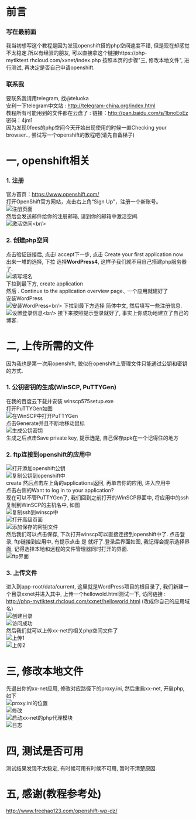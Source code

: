 # 前言
### 写在最前面
我当初想写这个教程是因为发现openshift搭的php空间速度不错, 但是现在却感觉不太稳定.所以有经验的朋友, 可以直接拿这个链接https://php-mytlktest.rhcloud.com/xxnet/index.php 按照本页的步骤"三, 修改本地文件", 进行测试, 再决定是否自己申请openshift.
### 联系我
要联系我请用telegram, 找@teluoka<br/>
安利一下telegram中文站 : http://telegram-china.org/index.html<br/>
教程所有可能用到的文件都在云盘了 : 链接：http://pan.baidu.com/s/1bnoEoEz 密码：4jm1 <br/>
因为发现0fees的php空间今天开始出现使用的时候一直Checking your browser.., 尝试写一个openshift的教程吧(请先自备梯子)<br/>

# 一, openshift相关
### 1. 注册
官方首页：https://www.openshift.com/<br/>
打开OpenShift官方网站，点击右上角“Sign Up”，注册一个新账号。<br/>
![注册页面](http://php-teluoka.rhcloud.com/os-photo/001signup.png)<br/>
然后会发送邮件给你的注册邮箱, 请到你的邮箱中激活空间.<br/>
![激活空间](http://php-teluoka.rhcloud.com/os-photo/002vify.png)\<br/>
### 2. 创建php空间
点击验证链接后, 点击I accept下一步, 点击 Create your first application now<br/>
出来一堆的选择, 下拉 选择**WordPress4**, 这样子我们就不用自己搭建php服务器了.<br/>
![填写域名](http://php-teluoka.rhcloud.com/os-photo/003account.png)<br/>
下拉到最下方, create application<br/>
然后 . Continue to the application overview page., 一个应用就建好了<br/>
安装WordPress<br/>
![安装WordPress](http://php-teluoka.rhcloud.com/os-photo/013wpinstall.png)\<br/>
下拉到最下方选择 简体中文, 然后填写一些注册信息. <br/>
![设置登录信息](http://php-teluoka.rhcloud.com/os-photo/012wp.png)\<br/>
接下来按照提示登录就好了, 事实上你成功地建立了自己的博客.<br/>

# 二, 上传所需的文件
因为我也是第一次用openshift, 貌似在openshift上管理文件只能通过公钥和密钥的方式.<br/>
### 1. 公钥密钥的生成(WinSCP, PuTTYGen)
在我的百度云下载并安装 winscp575setup.exe<br/>
打开PuTTYGen如图<br/>
![在WinSCP中打开PuTTYGen](http://php-teluoka.rhcloud.com/os-photo/004winscp.png)<br/>
点击Generate并且不断地移动鼠标<br/>
![生成公钥密钥](http://php-teluoka.rhcloud.com/os-photo/005gen.png)<br/>
生成之后点击Save private key, 提示选是, 自己保存ppk在一个记得住的地方<br/>
### 2. ftp连接到openshift的应用中
![打开添加openshift公钥](http://php-teluoka.rhcloud.com/os-photo/006addpub.png)<br/>
![复制公钥到openshift中](http://php-teluoka.rhcloud.com/os-photo/007copy.png)<br/>
create 然后点击左上角的applications返回, 再单击你的应用, 进入应用中<br/>
点击右侧的Want to log in to your application? <br/>
现在可以不管PuTTYGen了, 我们回到之前打开的WinSCP界面中, 将应用中的ssh复制到WinSCP的主机名中, 如图<br/>
![复制ssh到winscp中](http://php-teluoka.rhcloud.com/os-photo/008copy2.png)<br/>
![打开高级页面](http://php-teluoka.rhcloud.com/os-photo/009winscp1.png)<br/>
![添加保存的密钥文件](http://php-teluoka.rhcloud.com/os-photo/010winscp2.png)<br/>
然后我们可以点击保存, 下次打开winscp可以直接连接到openshift中了. 点击登录, ftp链接到应用中, 有提示点击 是 就好了.登录后界面如图, 我记得会提示选择界面, 记得选择本地和远程的文件管理器同时打开的界面.<br/>
![ftp界面](http://php-teluoka.rhcloud.com/os-photo/011login.png)<br/>
### 3. 上传文件
进入到app-root/data/current, 这里就是WordPress项目的根目录了, 我们新建一个目录xxnet并进入其中, 上传一个hellowold.html测试一下, 访问链接 : http://php-mytlktest.rhcloud.com/xxnet/helloworld.html (改成你自己的应用域名)<br/>
![创建目录](http://php-teluoka.rhcloud.com/os-photo/014cflod.png)<br/>
![访问成功](http://php-teluoka.rhcloud.com/os-photo/015done.png)<br/>
然后我们就可以上传xx-net的相关php空间文件了<br/>
![上传1](http://php-teluoka.rhcloud.com/os-photo/016upload.png)<br/>
![上传2](http://php-teluoka.rhcloud.com/os-photo/017up2.png)<br/>

# 三, 修改本地文件
先退出你的xx-net应用, 修改对应路径下的proxy.ini, 然后重启xx-net, 开启php, 如下<br/>
![proxy.ini的位置](http://php-teluoka.rhcloud.com/os-photo/018ini.png)<br/>
![修改](http://php-teluoka.rhcloud.com/os-photo/019ini2.png)<br/>
![启动xx-net的php代理模块](http://php-teluoka.rhcloud.com/os-photo/020xxnet.png)<br/>
![日志](http://php-teluoka.rhcloud.com/os-photo/021phpproxy.png)<br/>

# 四, 测试是否可用
测试结果发现不太稳定, 有时候可用有时候不可用, 暂时不清楚原因.

# 五, 感谢(教程参考处)
http://www.freehao123.com/openshift-wp-dz/